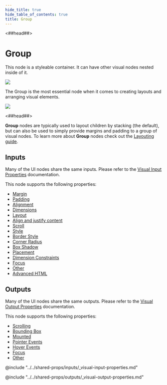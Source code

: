 ```yaml
---
hide_title: true
hide_table_of_contents: true
title: Group
---
```


<##head##>

# Group

This node is a styleable container. It can have other visual nodes nested inside of it.

<div className="ndl-image-with-background l">

![](/nodes/basic-elements/group/group_visual.png)

</div>

The <span className="ndl-node">Group</span> is the most essential node when it comes to creating layouts and arranging visual elements.

<div className="ndl-image-with-background l">

![](/nodes/basic-elements/group/group_node.png)

</div>

<##head##>

**Group** nodes are typically used to layout children by stacking (the default), but can also be used to simply provide margins and padding to a group of visual nodes. To learn more about **Group** nodes check out the [Layouting guide](/docs/guides/user-interfaces/layout).

## Inputs

Many of the UI nodes share the same inputs. Please refer to the [Visual Input Properties](/nodes/shared-props/inputs/visual-input-properties) documentation.

This node supports the following properties:

- [Margin](/nodes/shared-props/inputs/visual-input-properties#margin)
- [Padding](/nodes/shared-props/inputs/visual-input-properties#padding)
- [Alignment](/nodes/shared-props/inputs/visual-input-properties#alignment)
- [Dimensions](/nodes/shared-props/inputs/visual-input-properties#dimensions)
- [Layout](/nodes/shared-props/inputs/visual-input-properties#layout)
- [Align and justify content](/nodes/shared-props/inputs/visual-input-properties#align-and-justify-content)
- [Scroll](/nodes/shared-props/inputs/visual-input-properties#scroll)
- [Style](/nodes/shared-props/inputs/visual-input-properties#style)
- [Border Style](/nodes/shared-props/inputs/visual-input-properties#border-style)
- [Corner Radius](/nodes/shared-props/inputs/visual-input-properties#corner-radius)
- [Box Shadow](/nodes/shared-props/inputs/visual-input-properties#box-shadow)
- [Placement](/nodes/shared-props/inputs/visual-input-properties#placement)
- [Dimension Constraints](/nodes/shared-props/inputs/visual-input-properties#dimension-constraints)
- [Focus](/nodes/shared-props/inputs/visual-input-properties#focus)
- [Other](/nodes/shared-props/inputs/visual-input-properties#other)
- [Advanced HTML](/nodes/shared-props/inputs/visual-input-properties#advanced-html)

## Outputs

Many of the UI nodes share the same outputs. Please refer to the [Visual Output Properties](/nodes/shared-props/outputs/visual-output-properties) documentation.

This node supports the following properties:

- [Scrolling](/nodes/shared-props/outputs/visual-output-properties#scrolling)
- [Bounding Box](/nodes/shared-props/outputs/visual-output-properties#bounding-box)
- [Mounted](/nodes/shared-props/outputs/visual-output-properties#mounted)
- [Pointer Events](/nodes/shared-props/outputs/visual-output-properties#pointer-events)
- [Hover Events](/nodes/shared-props/outputs/visual-output-properties#hover-events)
- [Focus](/nodes/shared-props/outputs/visual-output-properties#focus)
- [Other](/nodes/shared-props/outputs/visual-output-properties#other)

<div className="hidden-props-for-editor">

@include "../../shared-props/inputs/_visual-input-properties.md"

@include "../../shared-props/outputs/_visual-output-properties.md"

</div>

